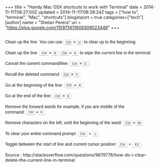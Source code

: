 +++
title = "Handy Mac OSX shortcuts to work with Terminal"
date = 2014-11-11T08:27:00Z
updated = 2014-11-11T08:28:24Z
tags = ["how to", "terminal", "Mac", "shortcuts"]
blogimport = true 
categories=["tech"]
[author]
	name = "Shelan Perera"
	uri = "https://plus.google.com/110975611609309023449"
+++

<div dir="ltr" style="text-align: left;" trbidi="on"><!--?xml version="1.0" encoding="UTF-8" standalone="no"?--> <br /><span style="font-family: Arial, 'Liberation Sans', 'DejaVu Sans', sans-serif; font-size: 14px; line-height: 17.804800033569336px;">Clean up the line: You can use&nbsp;</span><kbd style="-webkit-box-shadow: rgba(0, 0, 0, 0.2) 0px 1px 0px, rgb(255, 255, 255) 0px 0px 0px 2px inset; background-color: #f7f7f7; border-bottom-left-radius: 3px; border-bottom-right-radius: 3px; border-top-left-radius: 3px; border-top-right-radius: 3px; border: 1px solid rgb(204, 204, 204); box-shadow: rgba(0, 0, 0, 0.2) 0px 1px 0px, rgb(255, 255, 255) 0px 0px 0px 2px inset; color: #333333; font-family: Arial, Helvetica, sans-serif; font-size: 11px; line-height: 1.4; padding: 0.1em 0.6em; text-shadow: rgb(255, 255, 255) 0px 1px 0px; vertical-align: baseline; white-space: nowrap;">Ctrl</kbd><span style="font-family: Arial, 'Liberation Sans', 'DejaVu Sans', sans-serif; font-size: 14px; line-height: 17.804800033569336px;">+</span><kbd style="-webkit-box-shadow: rgba(0, 0, 0, 0.2) 0px 1px 0px, rgb(255, 255, 255) 0px 0px 0px 2px inset; background-color: #f7f7f7; border-bottom-left-radius: 3px; border-bottom-right-radius: 3px; border-top-left-radius: 3px; border-top-right-radius: 3px; border: 1px solid rgb(204, 204, 204); box-shadow: rgba(0, 0, 0, 0.2) 0px 1px 0px, rgb(255, 255, 255) 0px 0px 0px 2px inset; color: #333333; font-family: Arial, Helvetica, sans-serif; font-size: 11px; line-height: 1.4; padding: 0.1em 0.6em; text-shadow: rgb(255, 255, 255) 0px 1px 0px; vertical-align: baseline; white-space: nowrap;">U</kbd><span style="font-family: Arial, 'Liberation Sans', 'DejaVu Sans', sans-serif; font-size: 14px; line-height: 17.804800033569336px;">&nbsp;to clear up to the beginning.</span><br /><span style="font-family: Arial, Liberation Sans, DejaVu Sans, sans-serif;"><span style="font-size: 14px; line-height: 17.804800033569336px;"><br /></span></span><span style="font-family: Arial, 'Liberation Sans', 'DejaVu Sans', sans-serif; font-size: 14px; line-height: 17.804800033569336px;">Clean up the line:&nbsp;</span><kbd style="-webkit-box-shadow: rgba(0, 0, 0, 0.2) 0px 1px 0px, rgb(255, 255, 255) 0px 0px 0px 2px inset; background-color: #f7f7f7; border-bottom-left-radius: 3px; border-bottom-right-radius: 3px; border-top-left-radius: 3px; border-top-right-radius: 3px; border: 1px solid rgb(204, 204, 204); box-shadow: rgba(0, 0, 0, 0.2) 0px 1px 0px, rgb(255, 255, 255) 0px 0px 0px 2px inset; color: #333333; font-family: Arial, Helvetica, sans-serif; font-size: 11px; line-height: 1.4; padding: 0.1em 0.6em; text-shadow: rgb(255, 255, 255) 0px 1px 0px; vertical-align: baseline; white-space: nowrap;">Ctrl</kbd><span style="font-family: Arial, 'Liberation Sans', 'DejaVu Sans', sans-serif; font-size: 14px; line-height: 17.804800033569336px;">+</span><kbd style="-webkit-box-shadow: rgba(0, 0, 0, 0.2) 0px 1px 0px, rgb(255, 255, 255) 0px 0px 0px 2px inset; background-color: #f7f7f7; border-bottom-left-radius: 3px; border-bottom-right-radius: 3px; border-top-left-radius: 3px; border-top-right-radius: 3px; border: 1px solid rgb(204, 204, 204); box-shadow: rgba(0, 0, 0, 0.2) 0px 1px 0px, rgb(255, 255, 255) 0px 0px 0px 2px inset; color: #333333; font-family: Arial, Helvetica, sans-serif; font-size: 11px; line-height: 1.4; padding: 0.1em 0.6em; text-shadow: rgb(255, 255, 255) 0px 1px 0px; vertical-align: baseline; white-space: nowrap;">A</kbd><span style="font-family: Arial, 'Liberation Sans', 'DejaVu Sans', sans-serif; font-size: 14px; line-height: 17.804800033569336px;">&nbsp;</span><kbd style="-webkit-box-shadow: rgba(0, 0, 0, 0.2) 0px 1px 0px, rgb(255, 255, 255) 0px 0px 0px 2px inset; background-color: #f7f7f7; border-bottom-left-radius: 3px; border-bottom-right-radius: 3px; border-top-left-radius: 3px; border-top-right-radius: 3px; border: 1px solid rgb(204, 204, 204); box-shadow: rgba(0, 0, 0, 0.2) 0px 1px 0px, rgb(255, 255, 255) 0px 0px 0px 2px inset; color: #333333; font-family: Arial, Helvetica, sans-serif; font-size: 11px; line-height: 1.4; padding: 0.1em 0.6em; text-shadow: rgb(255, 255, 255) 0px 1px 0px; vertical-align: baseline; white-space: nowrap;">Ctrl</kbd><span style="font-family: Arial, 'Liberation Sans', 'DejaVu Sans', sans-serif; font-size: 14px; line-height: 17.804800033569336px;">+</span><kbd style="-webkit-box-shadow: rgba(0, 0, 0, 0.2) 0px 1px 0px, rgb(255, 255, 255) 0px 0px 0px 2px inset; background-color: #f7f7f7; border-bottom-left-radius: 3px; border-bottom-right-radius: 3px; border-top-left-radius: 3px; border-top-right-radius: 3px; border: 1px solid rgb(204, 204, 204); box-shadow: rgba(0, 0, 0, 0.2) 0px 1px 0px, rgb(255, 255, 255) 0px 0px 0px 2px inset; color: #333333; font-family: Arial, Helvetica, sans-serif; font-size: 11px; line-height: 1.4; padding: 0.1em 0.6em; text-shadow: rgb(255, 255, 255) 0px 1px 0px; vertical-align: baseline; white-space: nowrap;">K</kbd><span style="font-family: Arial, 'Liberation Sans', 'DejaVu Sans', sans-serif; font-size: 14px; line-height: 17.804800033569336px;">&nbsp;to wipe the current line in the terminal&nbsp;</span><br /><span style="font-family: Arial, Liberation Sans, DejaVu Sans, sans-serif;"><span style="font-size: 14px; line-height: 17.804800033569336px;"><br /></span></span><span style="font-family: Arial, 'Liberation Sans', 'DejaVu Sans', sans-serif; font-size: 14px; line-height: 17.804800033569336px;">Cancel the current command/line:&nbsp;</span><kbd style="-webkit-box-shadow: rgba(0, 0, 0, 0.2) 0px 1px 0px, rgb(255, 255, 255) 0px 0px 0px 2px inset; background-color: #f7f7f7; border-bottom-left-radius: 3px; border-bottom-right-radius: 3px; border-top-left-radius: 3px; border-top-right-radius: 3px; border: 1px solid rgb(204, 204, 204); box-shadow: rgba(0, 0, 0, 0.2) 0px 1px 0px, rgb(255, 255, 255) 0px 0px 0px 2px inset; color: #333333; font-family: Arial, Helvetica, sans-serif; font-size: 11px; line-height: 1.4; padding: 0.1em 0.6em; text-shadow: rgb(255, 255, 255) 0px 1px 0px; vertical-align: baseline; white-space: nowrap;">Ctrl</kbd><span style="font-family: Arial, 'Liberation Sans', 'DejaVu Sans', sans-serif; font-size: 14px; line-height: 17.804800033569336px;">+</span><kbd style="-webkit-box-shadow: rgba(0, 0, 0, 0.2) 0px 1px 0px, rgb(255, 255, 255) 0px 0px 0px 2px inset; background-color: #f7f7f7; border-bottom-left-radius: 3px; border-bottom-right-radius: 3px; border-top-left-radius: 3px; border-top-right-radius: 3px; border: 1px solid rgb(204, 204, 204); box-shadow: rgba(0, 0, 0, 0.2) 0px 1px 0px, rgb(255, 255, 255) 0px 0px 0px 2px inset; color: #333333; font-family: Arial, Helvetica, sans-serif; font-size: 11px; line-height: 1.4; padding: 0.1em 0.6em; text-shadow: rgb(255, 255, 255) 0px 1px 0px; vertical-align: baseline; white-space: nowrap;">C</kbd><span style="font-family: Arial, 'Liberation Sans', 'DejaVu Sans', sans-serif; font-size: 14px; line-height: 17.804800033569336px;">.</span><br /><span style="font-family: Arial, Liberation Sans, DejaVu Sans, sans-serif;"><span style="font-size: 14px; line-height: 17.804800033569336px;"><br /></span></span><span style="font-family: Arial, 'Liberation Sans', 'DejaVu Sans', sans-serif; font-size: 14px; line-height: 17.804800033569336px;">Recall the deleted command:&nbsp;</span><kbd style="-webkit-box-shadow: rgba(0, 0, 0, 0.2) 0px 1px 0px, rgb(255, 255, 255) 0px 0px 0px 2px inset; background-color: #f7f7f7; border-bottom-left-radius: 3px; border-bottom-right-radius: 3px; border-top-left-radius: 3px; border-top-right-radius: 3px; border: 1px solid rgb(204, 204, 204); box-shadow: rgba(0, 0, 0, 0.2) 0px 1px 0px, rgb(255, 255, 255) 0px 0px 0px 2px inset; color: #333333; font-family: Arial, Helvetica, sans-serif; font-size: 11px; line-height: 1.4; padding: 0.1em 0.6em; text-shadow: rgb(255, 255, 255) 0px 1px 0px; vertical-align: baseline; white-space: nowrap;">Ctrl</kbd><span style="font-family: Arial, 'Liberation Sans', 'DejaVu Sans', sans-serif; font-size: 14px; line-height: 17.804800033569336px;">+</span><kbd style="-webkit-box-shadow: rgba(0, 0, 0, 0.2) 0px 1px 0px, rgb(255, 255, 255) 0px 0px 0px 2px inset; background-color: #f7f7f7; border-bottom-left-radius: 3px; border-bottom-right-radius: 3px; border-top-left-radius: 3px; border-top-right-radius: 3px; border: 1px solid rgb(204, 204, 204); box-shadow: rgba(0, 0, 0, 0.2) 0px 1px 0px, rgb(255, 255, 255) 0px 0px 0px 2px inset; color: #333333; font-family: Arial, Helvetica, sans-serif; font-size: 11px; line-height: 1.4; padding: 0.1em 0.6em; text-shadow: rgb(255, 255, 255) 0px 1px 0px; vertical-align: baseline; white-space: nowrap;">Y</kbd><br /><span style="font-family: Arial, Liberation Sans, DejaVu Sans, sans-serif;"><span style="font-size: 14px; line-height: 17.804800033569336px;"><br /></span></span><span style="font-family: Arial, 'Liberation Sans', 'DejaVu Sans', sans-serif; font-size: 14px; line-height: 17.804800033569336px;">Go at the beginning of the line:&nbsp;</span><kbd style="-webkit-box-shadow: rgba(0, 0, 0, 0.2) 0px 1px 0px, rgb(255, 255, 255) 0px 0px 0px 2px inset; background-color: #f7f7f7; border-bottom-left-radius: 3px; border-bottom-right-radius: 3px; border-top-left-radius: 3px; border-top-right-radius: 3px; border: 1px solid rgb(204, 204, 204); box-shadow: rgba(0, 0, 0, 0.2) 0px 1px 0px, rgb(255, 255, 255) 0px 0px 0px 2px inset; color: #333333; font-family: Arial, Helvetica, sans-serif; font-size: 11px; line-height: 1.4; padding: 0.1em 0.6em; text-shadow: rgb(255, 255, 255) 0px 1px 0px; vertical-align: baseline; white-space: nowrap;">Ctrl</kbd><span style="font-family: Arial, 'Liberation Sans', 'DejaVu Sans', sans-serif; font-size: 14px; line-height: 17.804800033569336px;">+</span><kbd style="-webkit-box-shadow: rgba(0, 0, 0, 0.2) 0px 1px 0px, rgb(255, 255, 255) 0px 0px 0px 2px inset; background-color: #f7f7f7; border-bottom-left-radius: 3px; border-bottom-right-radius: 3px; border-top-left-radius: 3px; border-top-right-radius: 3px; border: 1px solid rgb(204, 204, 204); box-shadow: rgba(0, 0, 0, 0.2) 0px 1px 0px, rgb(255, 255, 255) 0px 0px 0px 2px inset; color: #333333; font-family: Arial, Helvetica, sans-serif; font-size: 11px; line-height: 1.4; padding: 0.1em 0.6em; text-shadow: rgb(255, 255, 255) 0px 1px 0px; vertical-align: baseline; white-space: nowrap;">A</kbd><br /><span style="font-family: Arial, Liberation Sans, DejaVu Sans, sans-serif;"><span style="font-size: 14px; line-height: 17.804800033569336px;"><br /></span></span><span style="font-family: Arial, 'Liberation Sans', 'DejaVu Sans', sans-serif; font-size: 14px; line-height: 17.804800033569336px;">Go at the end of the line:&nbsp;</span><kbd style="-webkit-box-shadow: rgba(0, 0, 0, 0.2) 0px 1px 0px, rgb(255, 255, 255) 0px 0px 0px 2px inset; background-color: #f7f7f7; border-bottom-left-radius: 3px; border-bottom-right-radius: 3px; border-top-left-radius: 3px; border-top-right-radius: 3px; border: 1px solid rgb(204, 204, 204); box-shadow: rgba(0, 0, 0, 0.2) 0px 1px 0px, rgb(255, 255, 255) 0px 0px 0px 2px inset; color: #333333; font-family: Arial, Helvetica, sans-serif; font-size: 11px; line-height: 1.4; padding: 0.1em 0.6em; text-shadow: rgb(255, 255, 255) 0px 1px 0px; vertical-align: baseline; white-space: nowrap;">Ctrl</kbd><span style="font-family: Arial, 'Liberation Sans', 'DejaVu Sans', sans-serif; font-size: 14px; line-height: 17.804800033569336px;">+</span><kbd style="-webkit-box-shadow: rgba(0, 0, 0, 0.2) 0px 1px 0px, rgb(255, 255, 255) 0px 0px 0px 2px inset; background-color: #f7f7f7; border-bottom-left-radius: 3px; border-bottom-right-radius: 3px; border-top-left-radius: 3px; border-top-right-radius: 3px; border: 1px solid rgb(204, 204, 204); box-shadow: rgba(0, 0, 0, 0.2) 0px 1px 0px, rgb(255, 255, 255) 0px 0px 0px 2px inset; color: #333333; font-family: Arial, Helvetica, sans-serif; font-size: 11px; line-height: 1.4; padding: 0.1em 0.6em; text-shadow: rgb(255, 255, 255) 0px 1px 0px; vertical-align: baseline; white-space: nowrap;">E</kbd><br /><span style="font-family: Arial, Liberation Sans, DejaVu Sans, sans-serif;"><span style="font-size: 14px; line-height: 17.804800033569336px;"><br /></span></span><span style="font-family: Arial, 'Liberation Sans', 'DejaVu Sans', sans-serif; font-size: 14px; line-height: 17.804800033569336px;">Remove the forward words for example, if you are middle of the command:&nbsp;</span><kbd style="-webkit-box-shadow: rgba(0, 0, 0, 0.2) 0px 1px 0px, rgb(255, 255, 255) 0px 0px 0px 2px inset; background-color: #f7f7f7; border-bottom-left-radius: 3px; border-bottom-right-radius: 3px; border-top-left-radius: 3px; border-top-right-radius: 3px; border: 1px solid rgb(204, 204, 204); box-shadow: rgba(0, 0, 0, 0.2) 0px 1px 0px, rgb(255, 255, 255) 0px 0px 0px 2px inset; color: #333333; font-family: Arial, Helvetica, sans-serif; font-size: 11px; line-height: 1.4; padding: 0.1em 0.6em; text-shadow: rgb(255, 255, 255) 0px 1px 0px; vertical-align: baseline; white-space: nowrap;">Ctrl</kbd><span style="font-family: Arial, 'Liberation Sans', 'DejaVu Sans', sans-serif; font-size: 14px; line-height: 17.804800033569336px;">+</span><kbd style="-webkit-box-shadow: rgba(0, 0, 0, 0.2) 0px 1px 0px, rgb(255, 255, 255) 0px 0px 0px 2px inset; background-color: #f7f7f7; border-bottom-left-radius: 3px; border-bottom-right-radius: 3px; border-top-left-radius: 3px; border-top-right-radius: 3px; border: 1px solid rgb(204, 204, 204); box-shadow: rgba(0, 0, 0, 0.2) 0px 1px 0px, rgb(255, 255, 255) 0px 0px 0px 2px inset; color: #333333; font-family: Arial, Helvetica, sans-serif; font-size: 11px; line-height: 1.4; padding: 0.1em 0.6em; text-shadow: rgb(255, 255, 255) 0px 1px 0px; vertical-align: baseline; white-space: nowrap;">K</kbd><br /><span style="font-family: Arial, Liberation Sans, DejaVu Sans, sans-serif;"><span style="font-size: 14px; line-height: 17.804800033569336px;"><br /></span></span><span style="font-family: Arial, 'Liberation Sans', 'DejaVu Sans', sans-serif; font-size: 14px; line-height: 17.804800033569336px;">Remove characters on the left, until the beginning of the word:&nbsp;</span><kbd style="-webkit-box-shadow: rgba(0, 0, 0, 0.2) 0px 1px 0px, rgb(255, 255, 255) 0px 0px 0px 2px inset; background-color: #f7f7f7; border-bottom-left-radius: 3px; border-bottom-right-radius: 3px; border-top-left-radius: 3px; border-top-right-radius: 3px; border: 1px solid rgb(204, 204, 204); box-shadow: rgba(0, 0, 0, 0.2) 0px 1px 0px, rgb(255, 255, 255) 0px 0px 0px 2px inset; color: #333333; font-family: Arial, Helvetica, sans-serif; font-size: 11px; line-height: 1.4; padding: 0.1em 0.6em; text-shadow: rgb(255, 255, 255) 0px 1px 0px; vertical-align: baseline; white-space: nowrap;">Ctrl</kbd><span style="font-family: Arial, 'Liberation Sans', 'DejaVu Sans', sans-serif; font-size: 14px; line-height: 17.804800033569336px;">+</span><kbd style="-webkit-box-shadow: rgba(0, 0, 0, 0.2) 0px 1px 0px, rgb(255, 255, 255) 0px 0px 0px 2px inset; background-color: #f7f7f7; border-bottom-left-radius: 3px; border-bottom-right-radius: 3px; border-top-left-radius: 3px; border-top-right-radius: 3px; border: 1px solid rgb(204, 204, 204); box-shadow: rgba(0, 0, 0, 0.2) 0px 1px 0px, rgb(255, 255, 255) 0px 0px 0px 2px inset; color: #333333; font-family: Arial, Helvetica, sans-serif; font-size: 11px; line-height: 1.4; padding: 0.1em 0.6em; text-shadow: rgb(255, 255, 255) 0px 1px 0px; vertical-align: baseline; white-space: nowrap;">W</kbd><br /><span style="font-family: Arial, Liberation Sans, DejaVu Sans, sans-serif;"><span style="font-size: 14px; line-height: 17.804800033569336px;"><br /></span></span><span style="font-family: Arial, 'Liberation Sans', 'DejaVu Sans', sans-serif; font-size: 14px; line-height: 17.804800033569336px;">To clear your entire command prompt:&nbsp;</span><kbd style="-webkit-box-shadow: rgba(0, 0, 0, 0.2) 0px 1px 0px, rgb(255, 255, 255) 0px 0px 0px 2px inset; background-color: #f7f7f7; border-bottom-left-radius: 3px; border-bottom-right-radius: 3px; border-top-left-radius: 3px; border-top-right-radius: 3px; border: 1px solid rgb(204, 204, 204); box-shadow: rgba(0, 0, 0, 0.2) 0px 1px 0px, rgb(255, 255, 255) 0px 0px 0px 2px inset; color: #333333; font-family: Arial, Helvetica, sans-serif; font-size: 11px; line-height: 1.4; padding: 0.1em 0.6em; text-shadow: rgb(255, 255, 255) 0px 1px 0px; vertical-align: baseline; white-space: nowrap;">Ctrl</kbd><span style="font-family: Arial, 'Liberation Sans', 'DejaVu Sans', sans-serif; font-size: 14px; line-height: 17.804800033569336px;">&nbsp;+&nbsp;</span><kbd style="-webkit-box-shadow: rgba(0, 0, 0, 0.2) 0px 1px 0px, rgb(255, 255, 255) 0px 0px 0px 2px inset; background-color: #f7f7f7; border-bottom-left-radius: 3px; border-bottom-right-radius: 3px; border-top-left-radius: 3px; border-top-right-radius: 3px; border: 1px solid rgb(204, 204, 204); box-shadow: rgba(0, 0, 0, 0.2) 0px 1px 0px, rgb(255, 255, 255) 0px 0px 0px 2px inset; color: #333333; font-family: Arial, Helvetica, sans-serif; font-size: 11px; line-height: 1.4; padding: 0.1em 0.6em; text-shadow: rgb(255, 255, 255) 0px 1px 0px; vertical-align: baseline; white-space: nowrap;">L</kbd><br /><span style="font-family: Arial, Liberation Sans, DejaVu Sans, sans-serif;"><span style="font-size: 14px; line-height: 17.804800033569336px;"><br /></span></span><span style="font-family: Arial, 'Liberation Sans', 'DejaVu Sans', sans-serif; font-size: 14px; line-height: 17.804800033569336px;">Toggle between the start of line and current cursor position:&nbsp;</span><kbd style="-webkit-box-shadow: rgba(0, 0, 0, 0.2) 0px 1px 0px, rgb(255, 255, 255) 0px 0px 0px 2px inset; background-color: #f7f7f7; border-bottom-left-radius: 3px; border-bottom-right-radius: 3px; border-top-left-radius: 3px; border-top-right-radius: 3px; border: 1px solid rgb(204, 204, 204); box-shadow: rgba(0, 0, 0, 0.2) 0px 1px 0px, rgb(255, 255, 255) 0px 0px 0px 2px inset; color: #333333; font-family: Arial, Helvetica, sans-serif; font-size: 11px; line-height: 1.4; padding: 0.1em 0.6em; text-shadow: rgb(255, 255, 255) 0px 1px 0px; vertical-align: baseline; white-space: nowrap;">Ctrl</kbd><span style="font-family: Arial, 'Liberation Sans', 'DejaVu Sans', sans-serif; font-size: 14px; line-height: 17.804800033569336px;">&nbsp;+&nbsp;</span><kbd style="-webkit-box-shadow: rgba(0, 0, 0, 0.2) 0px 1px 0px, rgb(255, 255, 255) 0px 0px 0px 2px inset; background-color: #f7f7f7; border-bottom-left-radius: 3px; border-bottom-right-radius: 3px; border-top-left-radius: 3px; border-top-right-radius: 3px; border: 1px solid rgb(204, 204, 204); box-shadow: rgba(0, 0, 0, 0.2) 0px 1px 0px, rgb(255, 255, 255) 0px 0px 0px 2px inset; color: #333333; font-family: Arial, Helvetica, sans-serif; font-size: 11px; line-height: 1.4; padding: 0.1em 0.6em; text-shadow: rgb(255, 255, 255) 0px 1px 0px; vertical-align: baseline; white-space: nowrap;">XX</kbd><br /><br /><div>Source :&nbsp;http://stackoverflow.com/questions/9679776/how-do-i-clear-delete-the-current-line-in-terminal</div></div>
